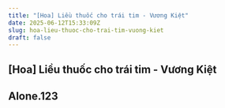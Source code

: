 ```yaml
---
title: "[Hoa] Liều thuốc cho trái tim - Vương Kiệt"
date: 2025-06-12T15:33:09Z
slug: hoa-lieu-thuoc-cho-trai-tim-vuong-kiet
draft: false
---
```


## [Hoa] Liều thuốc cho trái tim - Vương Kiệt

## Alone.123

